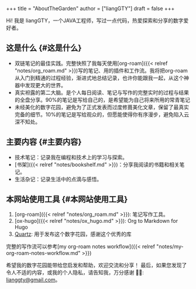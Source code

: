 +++
title = "AboutTheGarden"
author = ["liangGTY"]
draft = false
+++

Hi! 我是 liangGTY，一个JAVA工程师，写过一点代码，热爱探索和分享的数字爱好者。


## 这是什么 {#这是什么}

-   双链笔记的最佳实践。完整快照了我每天使用[org-roam]({{< relref "notes/org_roam.md" >}})写的笔记、用的插件和工作流。我将把org-roam从入门到精通的过程经验，渐进式地总结记录，也许你能跟我一起，从这个神器中发现更大的世界。
-   真实袒露的第二大脑。是个人每日阅读、笔记与写作的完整实时的过程与结果的全盘分享。90%的笔记是写给自己的，是希望能为自己将来所用的常青笔记
-   未经美化的数字花园，避免为了正式发表而过度修葺美化文章，保留了最真实完备的细节。10%的笔记是写给观众的，但愿能使得你有序漫步，避免陷入云深不知处。


## 主要内容 {#主要内容}

-   技术笔记：记录我在编程和技术上的学习与探索。
-   [书架]({{< relref "notes/bookshelf.md" >}})：分享我阅读的书籍和相关笔记。
-   生活杂记：记录生活中的点滴与感悟。


## 本网站使用工具 {#本网站使用工具}

1.  [org-roam]({{< relref "notes/org_roam.md" >}}): 笔记写作工具。
2.  [ox-hugo]({{< relref "notes/ox_hugo.md" >}}): Org to Markdown for Hugo
3.  [Quartz](https://quartz.jzhao.xyz/): 用于发布这个数字花园，感谢这个优秀的库

完整的写作流可以参考[my org-roam notes workflow]({{< relref "notes/my-org-roam-notes-workflow.md" >}})

希望我的数字花园能带给您启发和帮助，欢迎交流和分享！ 最后，如果您发现了令人不适的内容，或我的个人隐私，请告知我，万分感谢 🦀🦀: lianggty@gmail.com。
